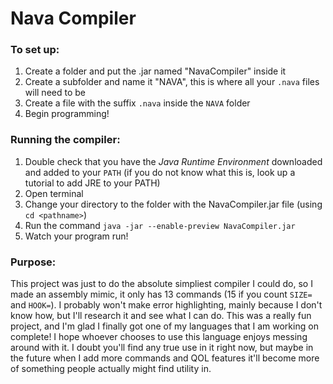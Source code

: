 # Nava Compiler

### To set up:
1. Create a folder and put the .jar named "NavaCompiler" inside it
2. Create a subfolder and name it "NAVA", this is where all your `.nava` files will need to be
3. Create a file with the suffix `.nava` inside the `NAVA` folder
4. Begin programming!

### Running the compiler:
1. Double check that you have the *Java Runtime Environment* downloaded and added to your `PATH` (if you do not know what this is, look up a tutorial to add JRE to your PATH)
2. Open terminal
3. Change your directory to the folder with the NavaCompiler.jar file (using `cd <pathname>`)
4. Run the command `java -jar --enable-preview NavaCompiler.jar`
5. Watch your program run!

### Purpose:
This project was just to do the absolute simpliest compiler I could do, so I made an assembly mimic, it only has 13 commands (15 if you count `SIZE=` and `HOOK=`).
I probably won't make error highlighting, mainly because I don't know how, but I'll research it and see what I can do. 
This was a really fun project, and I'm glad I finally got one of my languages that I am working on complete!
I hope whoever chooses to use this language enjoys messing around with it.
I doubt you'll find any true use in it right now, but maybe in the future when I add more commands and QOL features it'll become more of something people actually might find utility in.
